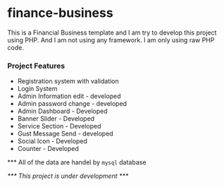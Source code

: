 # finance-business

<p>This is a Financial Business template and I am try to develop this project using PHP. And I am not using any framework. I am only using raw PHP code.</p>

<h3>Project Features</h3>

<ul>
    <li>Registration system with validation</li>
    <li>Login System</li>
    <li>Admin Information edit - developed</li>
    <li>Admin password change - developed</li>
    <li>Admin Dashboard - Developed</li>
    <li>Banner Slider - Developed</li>
    <li>Service Section - Developed</li>
    <li>Gust Message Send - developed</li>
    <li>Social Icon - Developed</li>
    <li>Counter - Developed</li>
</ul>

<p>*** All of the data are handel by <code>mysql</code> database</p>

<p><i>*** This project is under development ***</i></p>
